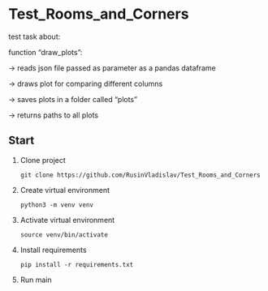 # Test_Rooms_and_Corners
test task about:

function “draw_plots”:

→ reads json file passed as parameter as a pandas dataframe

→ draws plot for comparing different columns

→ saves plots in a folder called “plots”

→ returns paths to all plots

## Start
1. Clone project
   ```
   git clone https://github.com/RusinVladislav/Test_Rooms_and_Corners
2. Create virtual environment
   ```
   python3 -m venv venv
3. Activate virtual environment
   ```
   source venv/bin/activate
4. Install requirements
   ```
   pip install -r requirements.txt
5. Run main
